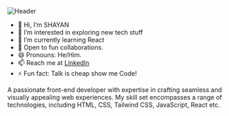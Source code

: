 <img src="output-onlinegiftools.gif" alt="Header" style="max-width: 100%; display: inline-block;" data-target="animated-image.originalImage">


- 👋 Hi, I’m SHAYAN
- 👀 I’m interested in exploring new tech stuff
- 🌱 I’m currently learning React
- 💞️ Open to fun collaborations.
- 😄 Pronouns: He/Him.
- 📫 Reach me at <a href="https://linkedin.com/in/ms-programmers">LinkedIn</a>
- ⚡ Fun fact: Talk is cheap show me Code!

A passionate front-end developer with expertise in crafting seamless and visually appealing web experiences.
My skill set encompasses a range of technologies, including HTML, CSS, Tailwind CSS, JavaScript, React etc.
